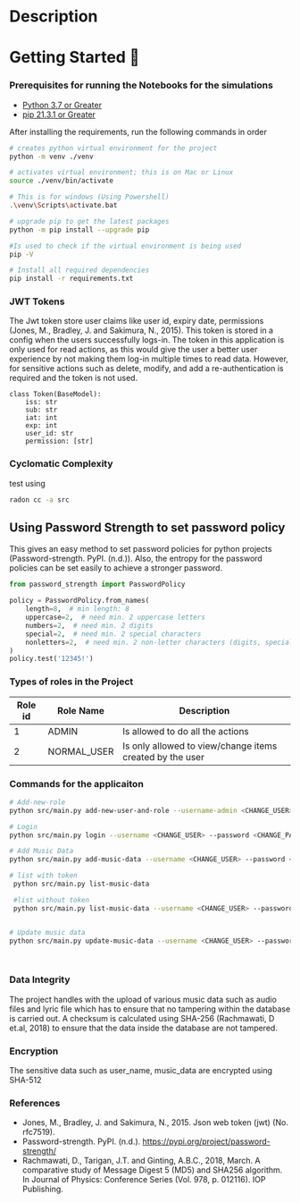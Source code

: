 # Description

# Getting Started 🚀

### Prerequisites for running the Notebooks for the simulations
* <a href=https://www.python.org/downloads/release/python-370/> Python 3.7 or Greater</a>
* <a href=https://pip.pypa.io/en/stable/installation/> pip 21.3.1 or Greater</a>

After installing the requirements, run the following commands in order
```bash
# creates python virtual environment for the project
python -m venv ./venv 

# activates virtual environment; this is on Mac or Linux
source ./venv/bin/activate 

# This is for windows (Using Powershell)
.\venv\Scripts\activate.bat 

# upgrade pip to get the latest packages
python -m pip install --upgrade pip 

#Is used to check if the virtual environment is being used 
pip -V  

# Install all required dependencies
pip install -r requirements.txt 
```

### JWT Tokens
The Jwt token store user claims like user id, expiry date, permissions (Jones, M., Bradley, J. and Sakimura, N., 2015).
This token is stored in a config when the users successfully logs-in. The token in this
application is only used for read actions, as this would give the user a better user experience 
by not making them log-in multiple times to read data. However, for sensitive actions such as delete, modify, and add a
re-authentication is required and the token is not used.

```
class Token(BaseModel):
    iss: str
    sub: str
    iat: int
    exp: int
    user_id: str
    permission: [str]
```

### Cyclomatic Complexity 

test using 

``` bash
radon cc -a src 
```


## Using Password Strength to set password policy
This gives an easy method to set password policies for python projects (Password-strength. PyPI. (n.d.)). 
Also, the entropy for the  password policies can be set easily to achieve a stronger password.

``` python
from password_strength import PasswordPolicy

policy = PasswordPolicy.from_names(
    length=8,  # min length: 8
    uppercase=2,  # need min. 2 uppercase letters
    numbers=2,  # need min. 2 digits
    special=2,  # need min. 2 special characters
    nonletters=2,  # need min. 2 non-letter characters (digits, specials, anything)
)
policy.test('12345!')
```

### Types of roles in the Project
| Role id | Role Name   | Description                                              |
|---------|-------------|----------------------------------------------------------|
| 1       | ADMIN       | Is allowed to do all the actions                         |
| 2       | NORMAL_USER | Is only allowed to view/change items created by the user |

### Commands for the applicaiton
``` bash
# Add-new-role
python src/main.py add-new-user-and-role --username-admin <CHANGE_USER> --password-admin <CHANGE_PASSWORD> --new-username <CHANGE_USER>--new-user-password <CHANGE_PASSWORD> --role NORMAL_USER

# Login
python src/main.py login --username <CHANGE_USER> --password <CHANGE_PASSWORD> 

# Add Music Data
python src/main.py add-music-data --username <CHANGE_USER> --password <CHANGE_PASSWORD>  --music-file-path audio_file_test.mp3 --music-score 1 --lyrics-file-path test.txt  

# list with token
 python src/main.py list-music-data  

 #list without token
 python src/main.py list-music-data --username <CHANGE_USER> --password <CHANGE_PASSWORD>


# Update music data
python src/main.py update-music-data --username <CHANGE_USER> --password <CHANGE_PASSWORD> --music-file-path audio_file_test.mp3 --music-data-id 8

 
```
### Data Integrity
The project handles with the upload of various music data such as audio files 
and lyric file which has to ensure that no tampering within the database is 
carried out. A checksum is calculated using SHA-256 (Rachmawati, D et.al, 2018)
to ensure that the data inside the database are not tampered.

### Encryption
The sensitive data such as user_name, music_data are encrypted using SHA-512

### References
* Jones, M., Bradley, J. and Sakimura, N., 2015. Json web token (jwt) (No. rfc7519).
* Password-strength. PyPI. (n.d.). https://pypi.org/project/password-strength/ 
* Rachmawati, D., Tarigan, J.T. and Ginting, A.B.C., 2018, March. A comparative study of Message Digest 5 (MD5) and SHA256 algorithm. In Journal of Physics: Conference Series (Vol. 978, p. 012116). IOP Publishing.
